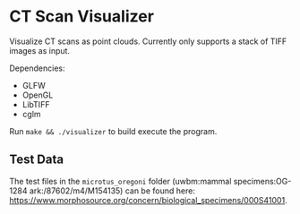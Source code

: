# CT Scan Visualizer

Visualize CT scans as point clouds. Currently only supports a stack of TIFF
images as input.

Dependencies:

- GLFW
- OpenGL
- LibTIFF
- cglm

Run `make && ./visualizer` to build execute the program.

## Test Data

The test files in the `microtus_oregoni` folder
(uwbm:mammal specimens:OG-1284 ark:/87602/m4/M154135) can be found here:
https://www.morphosource.org/concern/biological_specimens/000S41001.
